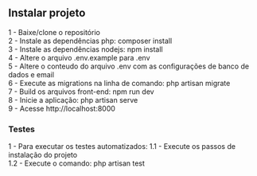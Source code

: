 ## Instalar projeto

1 - Baixe/clone o repositório </br>
2 - Instale as dependências php: composer install </br>
3 - Instale as dependências nodejs: npm install </br>
4 - Altere o arquivo .env.example para .env </br>
5 - Altere o conteudo do arquivo .env com as configurações de banco de dados e email </br>
6 - Execute as migrations na linha de comando: php artisan migrate </br>
7 - Build os arquivos front-end: npm run dev </br>
8 - Inicie a aplicação: php artisan serve </br>
9 - Acesse http://localhost:8000

### Testes

1 - Para executar os testes automatizados:
1.1 - Execute os passos de instalação do projeto </br>
1.2 - Execute o comando: php artisan test </br>

